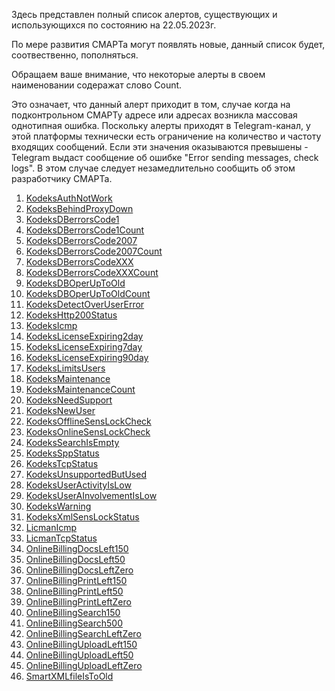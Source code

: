 Здесь представлен полный список алертов, существующих и использующихся по состоянию на 22.05.2023г.

По мере развития СМАРТа могут появлять новые, данный список будет, соотвественно, пополняться.

Обращаем ваше внимание, что некоторые алерты в своем наименовании содеражат слово Count. 

Это означает, что данный алерт приходит в том, случае когда на подконтрольном СМАРТу адресе или адресах возникла массовая однотипная ошибка.
Поскольку алерты приходят в Telegram-канал, у этой платформы технически есть ограничение на количество и частоту входящих сообщений.
Если эти значения оказываются превышены - Telegram выдаст сообщение об ошибке "Error sending messages, check logs".
В этом случае следует незамедлительно сообщить об этом разработчику СМАРТа.


1. [KodeksAuthNotWork](http://smart.uniclass.ru/docs/errors/KodeksAuthNotWork)
2. [KodeksBehindProxyDown](http://smart.uniclass.ru/docs/errors/KodeksBehindProxyDown)
3. [KodeksDBerrorsCode1](http://smart.uniclass.ru/docs/errors/KodeksDBerrorsCode1)
4. [KodeksDBerrorsCode1Count](http://smart.uniclass.ru/docs/errors/KodeksDBerrorsCode1Count)
5. [KodeksDBerrorsCode2007](http://smart.uniclass.ru/docs/errors/KodeksDBerrorsCode2007)
6. [KodeksDBerrorsCode2007Count](http://smart.uniclass.ru/docs/errors/KodeksDBerrorsCode2007Count)
7. [KodeksDBerrorsCodeXXX](http://smart.uniclass.ru/docs/errors/KodeksDBerrorsCodeXXX)
8. [KodeksDBerrorsCodeXXXCount](http://smart.uniclass.ru/docs/errors/KodeksDBerrorsCodeXXXCount)
9. [KodeksDBOperUpToOld](http://smart.uniclass.ru/docs/errors/KodeksDBOperUpToOld)
10. [KodeksDBOperUpToOldCount](http://smart.uniclass.ru/docs/errors/KodeksDBOperUpToOldCount)
11. [KodeksDetectOverUserError](http://smart.uniclass.ru/docs/errors/KodeksDetectOverUserError)
12. [KodeksHttp200Status](http://smart.uniclass.ru/docs/errors/KodeksHttp200Status)
13. [KodeksIcmp](http://smart.uniclass.ru/docs/errors/KodeksIcmp)
14. [KodeksLicenseExpiring2day](http://smart.uniclass.ru/docs/errors/KodeksLicenseExpiring2day)
15. [KodeksLicenseExpiring7day](http://smart.uniclass.ru/docs/errors/KodeksLicenseExpiring7day)
16. [KodeksLicenseExpiring90day](http://smart.uniclass.ru/docs/errors/KodeksLicenseExpiring90day)
17. [KodeksLimitsUsers](http://smart.uniclass.ru/docs/errors/KodeksLimitsUsers)
18. [KodeksMaintenance](http://smart.uniclass.ru/docs/errors/KodeksMaintenance)
19. [KodeksMaintenanceCount](http://smart.uniclass.ru/docs/errors/KodeksMaintenanceCount)
20. [KodeksNeedSupport](http://smart.uniclass.ru/docs/errors/KodeksNeedSupport)
21. [KodeksNewUser](http://smart.uniclass.ru/docs/errors/KodeksNewUser)
22. [KodeksOfflineSensLockCheck](http://smart.uniclass.ru/docs/errors/KodeksOfflineSensLockCheck)
23. [KodeksOnlineSensLockCheck](http://smart.uniclass.ru/docs/errors/KodeksOnlineSensLockCheck)
24. [KodeksSearchIsEmpty](http://smart.uniclass.ru/docs/errors/KodeksSearchIsEmpty)
25. [KodeksSppStatus](http://smart.uniclass.ru/docs/errors/KodeksSppStatus)
26. [KodeksTcpStatus](http://smart.uniclass.ru/docs/errors/KodeksTcpStatus)
27. [KodeksUnsupportedButUsed](http://smart.uniclass.ru/docs/errors/KodeksUnsupportedButUsed)
28. [KodeksUserActivityIsLow](http://smart.uniclass.ru/docs/errors/KodeksUserActivityIsLow)
29. [KodeksUserAInvolvementIsLow](http://smart.uniclass.ru/docs/errors/KodeksUserAInvolvementIsLow)
30. [KodeksWarning](http://smart.uniclass.ru/docs/errors/KodeksWarning)
31. [KodeksXmlSensLockStatus](http://smart.uniclass.ru/docs/errors/KodeksXmlSensLockStatus)
32. [LicmanIcmp](http://smart.uniclass.ru/docs/errors/LicmanIcmp)
33. [LicmanTcpStatus](http://smart.uniclass.ru/docs/errors/LicmanTcpStatus)
34. [OnlineBillingDocsLeft150](http://smart.uniclass.ru/docs/errors/OnlineBillingDocsLeft150)
35. [OnlineBillingDocsLeft50](http://smart.uniclass.ru/docs/errors/OnlineBillingDocsLeft50)
36. [OnlineBillingDocsLeftZero](http://smart.uniclass.ru/docs/errors/OnlineBillingDocsLeftZero)
37. [OnlineBillingPrintLeft150](http://smart.uniclass.ru/docs/errors/OnlineBillingPrintLeft150)
38. [OnlineBillingPrintLeft50](http://smart.uniclass.ru/docs/errors/OnlineBillingPrintLeft50)
39. [OnlineBillingPrintLeftZero](http://smart.uniclass.ru/docs/errors/OnlineBillingPrintLeftZero)
40. [OnlineBillingSearch150](http://smart.uniclass.ru/docs/errors/OnlineBillingSearch150)
41. [OnlineBillingSearch500](http://smart.uniclass.ru/docs/errors/OnlineBillingSearch500)
42. [OnlineBillingSearchLeftZero](http://smart.uniclass.ru/docs/errors/OnlineBillingSearchLeftZero)
43. [OnlineBillingUploadLeft150](http://smart.uniclass.ru/docs/errors/OnlineBillingUploadLeft150)
44. [OnlineBillingUploadLeft50](http://smart.uniclass.ru/docs/errors/OnlineBillingUploadLeft50)
45. [OnlineBillingUploadLeftZero](http://smart.uniclass.ru/docs/errors/OnlineBillingUploadLeftZero)
46. [SmartXMLfileIsToOld](http://smart.uniclass.ru/docs/errors/SmartXMLfileIsToOld)
